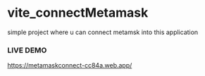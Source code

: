 # vite_connectMetamask

simple project where u can connect metamsk into this application

### LIVE DEMO
https://metamaskconnect-cc84a.web.app/
